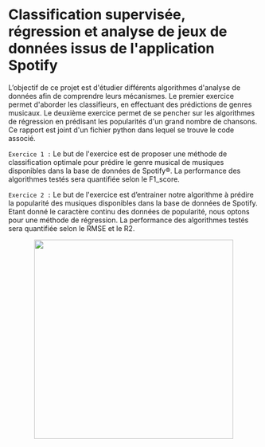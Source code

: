 # Classification supervisée, régression et analyse de jeux de données issus de l'application Spotify

L’objectif de ce projet est d'étudier différents algorithmes d'analyse de données afin de comprendre leurs mécanismes. Le premier exercice permet d'aborder les classifieurs, en effectuant des prédictions de genres musicaux. Le deuxième exercice permet de se pencher sur les algorithmes de régression en prédisant les popularités d'un grand nombre de chansons. Ce rapport est joint d'un fichier python dans lequel se trouve le code associé. 

`Exercice 1 :`
Le but de l'exercice est de proposer une méthode de classification optimale pour prédire le genre musical de musiques disponibles dans la base de données de Spotify®. La performance des algorithmes testés sera quantifiée selon le F1_score.

`Exercice 2 :`
Le but de l'exercice est d’entrainer notre algorithme à prédire la popularité des musiques disponibles dans la base de données de Spotify. Etant donné le caractère continu des données de popularité, nous optons pour une méthode de régression. La performance des algorithmes testés sera quantifiée selon le RMSE et le R2.

<p align="center">
  <img src="" width=400 height=auto>
</p>
